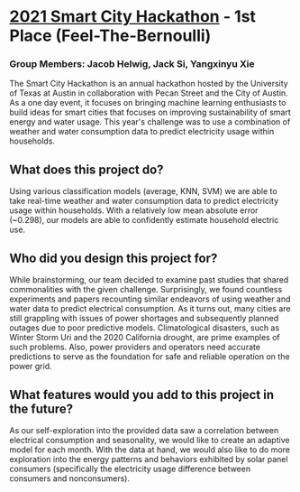 # [2021 Smart City Hackathon](https://psamant30.github.io/TACC-Smart-City-Hackathon/) - 1st Place (Feel-The-Bernoulli)
### Group Members: Jacob Helwig, Jack Si, Yangxinyu Xie
The Smart City Hackathon is an annual hackathon hosted by the University of Texas at Austin in collaboration with Pecan Street and the City of Austin. As a one day event, it focuses on bringing machine learning enthusiasts to build ideas for smart cities that focuses on improving sustainability of smart energy and water usage. This year's challenge was to use a combination of weather and water consumption data to predict electricity usage within households.

## What does this project do?

Using various classification models (average, KNN, SVM) we are able to take real-time weather and water consumption data to predict electricity usage within households. With a relatively low mean absolute error (~0.298), our models are able to confidently estimate household electric use.

## Who did you design this project for?

While brainstorming, our team decided to examine past studies that shared commonalities with the given challenge. Surprisingly, we found countless experiments and papers recounting similar endeavors of using weather and water data to predict electrical consumption. As it turns out, many cities are still grappling with issues of power shortages and subsequently planned outages due to poor predictive models. Climatological disasters, such as Winter Storm Uri and the 2020 California drought, are prime examples of such problems. Also, power providers and operators need accurate predictions to serve as the foundation for safe and reliable operation on the power grid.

## What features would you add to this project in the future?

As our self-exploration into the provided data saw a correlation between electrical consumption and seasonality, we would like to create an adaptive model for each month. With the data at hand, we would also like to do more exploration into the energy patterns and behaviors exhibited by solar panel consumers (specifically the electricity usage difference between consumers and nonconsumers).
